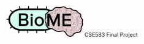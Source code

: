 <img src="https://github.com/kmherman/BioME/blob/main/doc/Biomelogo.png" width="200" />
CSE583 Final Project
